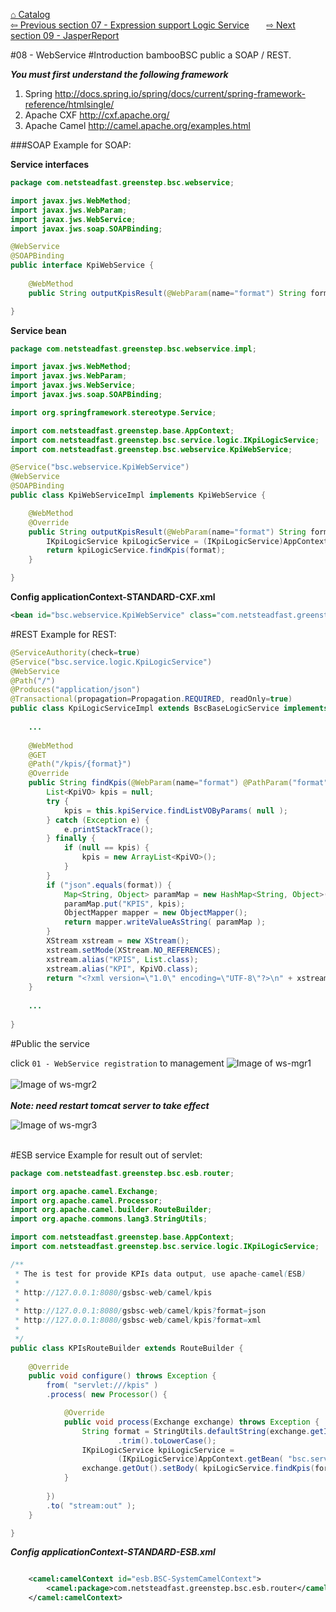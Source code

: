 <a href="https://github.com/billchen198318/bamboobsc/blob/master/core-doc/dev-docs/00-Catalog.md">⌂ Catalog</a><br/>
<a href="https://github.com/billchen198318/bamboobsc/blob/master/core-doc/dev-docs/07-ExpressionSupportLogicService.md"> ⇦ Previous section 07 - Expression support Logic Service</a>
&nbsp;&nbsp;&nbsp;&nbsp;&nbsp;
<a href="https://github.com/billchen198318/bamboobsc/blob/master/core-doc/dev-docs/09-JasperReport.md"> ⇨ Next section 09 -  JasperReport</a>


#08 - WebService
#Introduction
bambooBSC public a SOAP / REST.<br>


***You must first understand the following framework***<br/>
1. Spring http://docs.spring.io/spring/docs/current/spring-framework-reference/htmlsingle/<br/>
2. Apache CXF http://cxf.apache.org/<br/>
3. Apache Camel http://camel.apache.org/examples.html

###SOAP
Example for SOAP:

**Service interfaces**
```JAVA
package com.netsteadfast.greenstep.bsc.webservice;

import javax.jws.WebMethod;
import javax.jws.WebParam;
import javax.jws.WebService;
import javax.jws.soap.SOAPBinding;

@WebService
@SOAPBinding
public interface KpiWebService {
	
	@WebMethod
	public String outputKpisResult(@WebParam(name="format") String format) throws Exception;

}
```

**Service bean**
```JAVA
package com.netsteadfast.greenstep.bsc.webservice.impl;

import javax.jws.WebMethod;
import javax.jws.WebParam;
import javax.jws.WebService;
import javax.jws.soap.SOAPBinding;

import org.springframework.stereotype.Service;

import com.netsteadfast.greenstep.base.AppContext;
import com.netsteadfast.greenstep.bsc.service.logic.IKpiLogicService;
import com.netsteadfast.greenstep.bsc.webservice.KpiWebService;

@Service("bsc.webservice.KpiWebService")
@WebService
@SOAPBinding
public class KpiWebServiceImpl implements KpiWebService {

	@WebMethod
	@Override
	public String outputKpisResult(@WebParam(name="format") String format) throws Exception {
		IKpiLogicService kpiLogicService = (IKpiLogicService)AppContext.getBean("bsc.service.logic.KpiLogicService");		
		return kpiLogicService.findKpis(format);
	}

}
```

**Config applicationContext-STANDARD-CXF.xml**
```XML
<bean id="bsc.webservice.KpiWebService" class="com.netsteadfast.greenstep.bsc.webservice.impl.KpiWebServiceImpl" />
```

#REST
Example for REST:

```JAVA
@ServiceAuthority(check=true)
@Service("bsc.service.logic.KpiLogicService")
@WebService
@Path("/")
@Produces("application/json")
@Transactional(propagation=Propagation.REQUIRED, readOnly=true)
public class KpiLogicServiceImpl extends BscBaseLogicService implements IKpiLogicService {
	
	...
	
	@WebMethod
	@GET
	@Path("/kpis/{format}")
	@Override
	public String findKpis(@WebParam(name="format") @PathParam("format") String format) throws ServiceException, Exception {				
		List<KpiVO> kpis = null;
		try {
			kpis = this.kpiService.findListVOByParams( null );
		} catch (Exception e) {
			e.printStackTrace();
		} finally {
			if (null == kpis) {
				kpis = new ArrayList<KpiVO>();
			}
		}
		if ("json".equals(format)) {
			Map<String, Object> paramMap = new HashMap<String, Object>();
			paramMap.put("KPIS", kpis);
			ObjectMapper mapper = new ObjectMapper();
			return mapper.writeValueAsString( paramMap );
		}		
		XStream xstream = new XStream();
		xstream.setMode(XStream.NO_REFERENCES);		
		xstream.alias("KPIS", List.class);
		xstream.alias("KPI", KpiVO.class);
		return "<?xml version=\"1.0\" encoding=\"UTF-8\"?>\n" + xstream.toXML(kpis);
	}	
	
	...
	
}
```

#Public the service

click `01 - WebService registration` to management
![Image of ws-mgr1](https://raw.githubusercontent.com/billchen198318/bamboobsc/master/core-doc/dev-docs/pics/08-001.jpg)
<br/>
<br/>
![Image of ws-mgr2](https://raw.githubusercontent.com/billchen198318/bamboobsc/master/core-doc/dev-docs/pics/08-002.jpg)
<br/>
<br/>
***Note: need restart tomcat server to take effect***

![Image of ws-mgr3](https://raw.githubusercontent.com/billchen198318/bamboobsc/master/core-doc/dev-docs/pics/08-003.jpg)
<br/>
<br/>

#ESB service
Example for result out of servlet:

```JAVA
package com.netsteadfast.greenstep.bsc.esb.router;

import org.apache.camel.Exchange;
import org.apache.camel.Processor;
import org.apache.camel.builder.RouteBuilder;
import org.apache.commons.lang3.StringUtils;

import com.netsteadfast.greenstep.base.AppContext;
import com.netsteadfast.greenstep.bsc.service.logic.IKpiLogicService;

/**
 * The is test for provide KPIs data output, use apache-camel(ESB) 
 * 
 * http://127.0.0.1:8080/gsbsc-web/camel/kpis
 * 
 * http://127.0.0.1:8080/gsbsc-web/camel/kpis?format=json
 * http://127.0.0.1:8080/gsbsc-web/camel/kpis?format=xml
 * 
 */
public class KPIsRouteBuilder extends RouteBuilder {
	
	@Override
	public void configure() throws Exception {		
		from( "servlet:///kpis" )
		.process( new Processor() {

			@Override
			public void process(Exchange exchange) throws Exception {
				String format = StringUtils.defaultString(exchange.getIn().getHeader("format", String.class))
						.trim().toLowerCase();							
				IKpiLogicService kpiLogicService = 
						(IKpiLogicService)AppContext.getBean( "bsc.service.logic.KpiLogicService" );
				exchange.getOut().setBody( kpiLogicService.findKpis(format) );
			}
			
		})		
		.to( "stream:out" );		
	}

}

```

***Config applicationContext-STANDARD-ESB.xml***
```XML

    <camel:camelContext id="esb.BSC-SystemCamelContext">
    	<camel:package>com.netsteadfast.greenstep.bsc.esb.router</camel:package>
    </camel:camelContext>    
    
```
